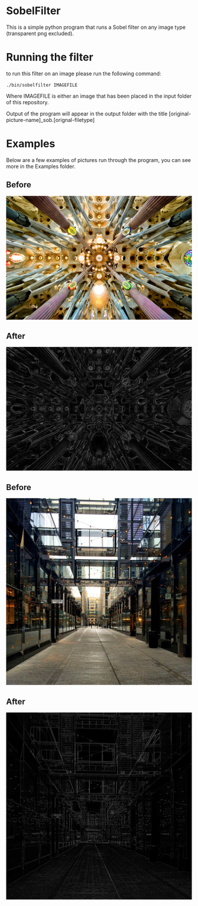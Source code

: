 # SobelFilter
This is a simple python program that runs a Sobel filter on any image type (transparent png excluded).

# Running the filter
to run this filter on an image please run the following command:
````
./bin/sobelfilter IMAGEFILE
````
Where IMAGEFILE is either an image that has been placed in the input folder of this repository.

Output of the program will appear in the output folder with the title [original-picture-name]_sob.[orignal-filetype]

# Examples
Below are a few examples of pictures run through the program, you can see more in the Examples folder.

## Before
![alt text](https://github.com/rodartha/SobelFilter/blob/master/Examples/Sagrada-Familia.png)
## After
![alt text](https://github.com/rodartha/SobelFilter/blob/master/Examples/Sagrada-Familia_sob.jpg)

## Before
![alt text](https://github.com/rodartha/SobelFilter/blob/master/Examples/dc_alley.JPG)
## After
![alt text](https://github.com/rodartha/SobelFilter/blob/master/Examples/dc_alley_sob.jpg)
